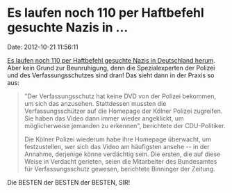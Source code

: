 Es laufen noch 110 per Haftbefehl gesuchte Nazis in \...
========================================================

Date: 2012-10-21 11:56:11

[Es laufen noch 110 per Haftbefehl gesuchte Nazis in Deutschland
herum](http://www.welt.de/politik/deutschland/article110060207/Fahndung-nach-100-Rechtsextremisten-im-Untergrund.html).
Aber kein Grund zur Beunruhigung, denn die Spezialexperten der Polizei
und des Verfassungsschutzes sind dran! Das sieht dann in der Praxis so
aus:

> \"Der Verfassungsschutz hat keine DVD von der Polizei bekommen, um
> sich das anzusehen. Stattdessen mussten die Verfassungsschützer auf
> die Homepage der Kölner Polizei zugreifen. Sie haben das Video dann
> immer wieder angeklickt, um möglicherweise jemanden zu erkennen\",
> berichtete der CDU-Politiker.
>
> Die Kölner Polizei wiederum habe ihre Homepage überwacht, um
> festzustellen, wer sich das Video am häufigsten ansehe -- in der
> Annahme, derjenige könne verdächtig sein. Die ersten, die auf diese
> Weise in Verdacht gerieten, seien die Mitarbeiter des Bundesamtes für
> Verfassungsschutz gewesen, berichtete Binninger der Zeitung.

Die BESTEN der BESTEN der BESTEN, SIR!
